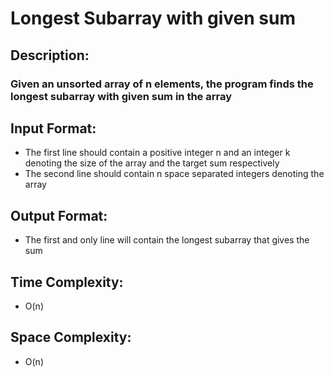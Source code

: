 # Longest Subarray with given sum
## Description:
### Given an unsorted array of n elements, the program finds the longest subarray with given sum in the array
## Input Format:
* The first line should contain a positive integer n and an integer k denoting the size of the array and the target sum respectively
* The second line should contain n space separated integers denoting the array
## Output Format:
* The first and only line will contain the longest subarray that gives the sum
## Time Complexity: 
* O(n)
## Space Complexity: 
* O(n)
